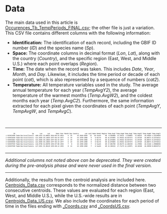 # Data

The main data used in this article is [Occurences_Tb_TempPeriods_FINAL.csv](https://github.com/oleon12/Tbrasiliensis_USrange/edit/main/Data/Occurences_Tb_TempPeriods_FINAL.csv); the other file is just a variation. This CSV file contains different columns with the following information:

- **Identification:** The identification of each record, including the GBIF ID number (*ID*) and the species name (*Sp*).
- **Space:** The coordinate columns in decimal format (*Lon*, *Lat*), along with the country (*Country*), and the specific region (East, West, and Middle U.S.) where each point overlaps (*Region*).
- **Time:** The date when the record was taken. This includes *Date*, *Year*, *Month*, and *Day*. Likewise, it includes the time period or decade of each point (*cat*), which is also represented by a sequence of numbers (*cat2*).
- **Temperature:** All temperature variables used in the study. The average annual temperature for each year (*TempAvgY2*), the average temperature of the warmest months (*Temp.AvgW2*), and the coldest months each year (*Temp.AvgC2*). Furthermore, the same information extracted for each pixel given the coordinates of each point (*TempAvgY*, *TempAvgW*, and *TempAvgC*).

</br>

---

<p align="center">
  <img src="Table_Head.png" alt="Data head" width="1500">
</p>

---

*Additional columns not noted above can be deprecated. They were created during the pre-analysis phase and were never used in the final version.*

---
Additionally, the results from the centroid analysis are included here. [Centroids_Data.csv](Centroids_Data.csv) corresponds to the normalized distance between two consecutive centroids. These values are evaluated for each region (East, West, and Middle U.S.), while the U.S.-wide results are in [Centroids_Data_US.csv](Centroids_Data_US.csv). We also include the coordinates for each period of time in the files ending with [_Coords.csv](Centroids_Data_Coords.csv) and [_CoordsUS.csv](Centroids_Data_CoordsUS.csv).
